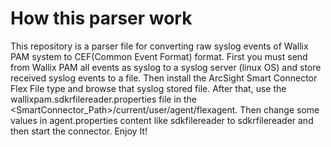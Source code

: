 # How this parser work
This repository is a parser file for converting raw syslog events of Wallix PAM system to CEF(Common Event Format) format.
First you must send from Wallix PAM all events as syslog to a syslog server (linux OS) and store received syslog events to a file. Then install the ArcSight Smart Connector Flex File type and browse that syslog stored file. After that, use the wallixpam.sdkrfilereader.properties file in the <SmartConnector_Path>/current/user/agent/flexagent. Then change some values in  agent.properties content like sdkfilereader to sdkrfilereader and then start the connector.
Enjoy It!
